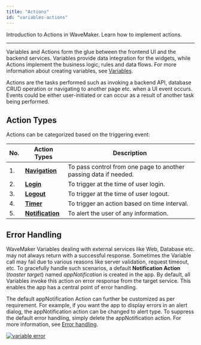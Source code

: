 ```yaml
---
title: "Actions"
id: "variables-actions"
---
```

Introduction to Actions in WaveMaker. Learn how to implement actions. 

--- 

Variables and Actions form the glue between the frontend UI and the backend services. Variables provide data integration for the widgets, while Actions implement the business logic, rules and data flows. For more information about creating variables, see [Variables](/learn/app-development/variables/variables).

Actions are the tasks performed such as invoking a backend API, database CRUD operation or navigating to another page etc. when a UI event occurs. Events could be either user-initiated or can occur as a result of another task being performed.

## Action Types

Actions can be categorized based on the triggering event:

|No. | Action Types | Description |
|---|---|---|
|1. | **[Navigation](/learn/app-development/variables/navigation-action/)** |To pass control from one page to another passing data if needed. | 
|2.|**[Login](/learn/app-development/variables/login-action/)** |To trigger at the time of user login.|
|3.|**[Logout](/learn/app-development/variables/logout-action/)** |To trigger at the time of user logout. |
|4.|**[Timer](/learn/app-development/variables/timer-action/)** | To trigger an action based on time interval.|
|5.|**[Notification](/learn/app-development/variables/notification-action/)** | To alert the user of any information. |

## Error Handling

WaveMaker Variables dealing with external services like Web, Database etc. may not always return with a successful response. Sometimes the Variable call may fail due to various reasons like server validation, request timeout, etc. To gracefully handle such scenarios, a default **Notification Action** (_toaster target_) named _appNotification_ is created in the app. By default, all Variables invoke this action on error response from the target service. This enables the app has a central point of error handling. 

The default appNotification Action can further be customized as per requirement. For example, if you want the app to display errors in an alert dialog, the appNotification action can be changed to alert type. To suppress the default error handling, simply delete the appNotification action. For more information, see [Error handling](/learn/how-tos/error-handling-wavemaker-app/).

[![variable error](/learn/assets/vars_error.png)](/learn/assets/vars_error.png)

